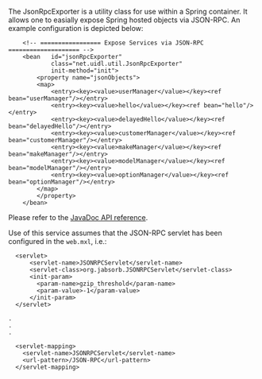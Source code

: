 The JsonRpcExporter is a utility class for use within a Spring container. It allows one to easially expose Spring hosted objects via JSON-RPC. An example configuration is depicted below:

```
    <!-- ================= Expose Services via JSON-RPC ==================== -->
    <bean   id="jsonRpcExporter"
            class="net.uidl.util.JsonRpcExporter"
            init-method="init">
        <property name="jsonObjects">
        <map>
            <entry><key><value>userManager</value></key><ref bean="userManager"/></entry>
            <entry><key><value>hello</value></key><ref bean="hello"/></entry>
            <entry><key><value>delayedHello</value></key><ref bean="delayedHello"/></entry>
            <entry><key><value>customerManager</value></key><ref bean="customerManager"/></entry>
            <entry><key><value>makeManager</value></key><ref bean="makeManager"/></entry>
            <entry><key><value>modelManager</value></key><ref bean="modelManager"/></entry>
            <entry><key><value>optionManager</value></key><ref bean="optionManager"/></entry>
        </map>
        </property>
    </bean>
```

Please refer to the [JavaDoc API reference](http://www.uidl.net/doc/api/net/uidl/util/JsonRpcExporter.html).

Use of this service assumes that the JSON-RPC servlet has been configured in the `web.mxl`, i.e.:

```
  <servlet>
      <servlet-name>JSONRPCServlet</servlet-name>
      <servlet-class>org.jabsorb.JSONRPCServlet</servlet-class>
      <init-param>
        <param-name>gzip_threshold</param-name>
        <param-value>-1</param-value>
      </init-param>
  </servlet>

.
.
.

  <servlet-mapping>
    <servlet-name>JSONRPCServlet</servlet-name>
    <url-pattern>/JSON-RPC</url-pattern>
  </servlet-mapping>
```